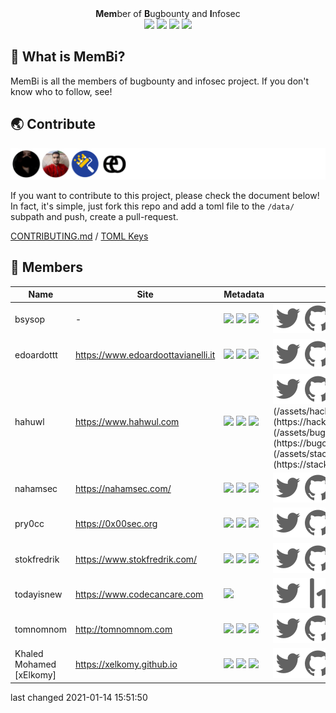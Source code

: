 <p align="center">
  <br>
  <a href=""><img src="https://user-images.githubusercontent.com/13212227/104335303-9cab5080-5536-11eb-8055-d8bf062b4fb1.png" alt="" width="300px;"></a>
  <br>
  <b>Mem</b>ber of <b>B</b>ugbounty and <b>I</b>nfosec
  <br>
  <img src="https://img.shields.io/badge/PRs-welcome-cyan">
  <img src="https://github.com/hahwul/MemBi/workflows/CodeQL/badge.svg">
  <img src="https://github.com/hahwul/MemBi/workflows/Contributors/badge.svg">
  <img src="https://github.com/hahwul/MemBi/workflows/Distribute/badge.svg">
</p>

## 🤔 What is MemBi? 
MemBi is all the members of bugbounty and infosec project. 
If you don't know who to follow, see!

## 🌏 Contribute
![](/CONTRIBUTORS.svg)

If you want to contribute to this project, please check the document below! In fact, it's simple, just fork this repo and add a toml file to the `/data/` subpath and push, create a pull-request.

[CONTRIBUTING.md](/CONTRIBUTING.md) / [TOML Keys](/data/README.md)

## 🌟 Members
| Name | Site | Metadata | Social |
| ------- | ------- | ------- | ------- |
bsysop | - | ![](https://img.shields.io/twitter/follow/bsysop?label=followers&logo=twitter&color=white&logoColor=white&style=flat-square) ![](https://img.shields.io/github/stars/bsysop?logo=gitHub&style=flat-square&color=white&logoColor=white) ![](https://img.shields.io/github/followers/bsysop?logo=gitHub&style=flat-square&color=white&logoColor=white)  | [![](/assets/twitter.svg)](https://twitter.com/bsysop)[![](/assets/github.svg)](https://github.com/bsysop)[![](/assets/hackerone.svg)](https://hackerone.com/bsysop)[![](/assets/bugcrowd.svg)](https://bugcrowd.com/bsysop) |
edoardottt | https://www.edoardoottavianelli.it | ![](https://img.shields.io/twitter/follow/edoardottt2?label=followers&logo=twitter&color=white&logoColor=white&style=flat-square) ![](https://img.shields.io/github/stars/edoardottt?logo=gitHub&style=flat-square&color=white&logoColor=white) ![](https://img.shields.io/github/followers/edoardottt?logo=gitHub&style=flat-square&color=white&logoColor=white)  | [![](/assets/twitter.svg)](https://twitter.com/edoardottt2)[![](/assets/github.svg)](https://github.com/edoardottt)[![](/assets/youtube.svg)](https://www.youtube.com/channel/UCBoJMSbkCGdardyMyuYNyHA)[![](/assets/instagram.svg)](https://instagram.com/edoardottt)[![](/assets/hackerone.svg)](https://hackerone.com/edaordottt)[![](/assets/bugcrowd.svg)](https://bugcrowd.com/edoardottt) |
hahuwl | https://www.hahwul.com | ![](https://img.shields.io/twitter/follow/hahwul?label=followers&logo=twitter&color=white&logoColor=white&style=flat-square) ![](https://img.shields.io/github/stars/hahwul?logo=gitHub&style=flat-square&color=white&logoColor=white) ![](https://img.shields.io/github/followers/hahwul?logo=gitHub&style=flat-square&color=white&logoColor=white)  | [![](/assets/twitter.svg)](https://twitter.com/hahwul)[![](/assets/github.svg)](https://github.com/hahwul)[![](/assets/youtube.svg)](http://youtube.com/c/하훌)[![](/assets/instagram.svg)](https://instagram.com/hahwul_)[![](/assets/hackerone.svg)](https://hackerone.com/hahwul)[![](/assets/bugcrowd.svg)](https://bugcrowd.com/hahwul)[![](/assets/stackoverflow.svg)](https://stackoverflow.com/users/11547708/hahwul) |
nahamsec | https://nahamsec.com/ | ![](https://img.shields.io/twitter/follow/nahamsec?label=followers&logo=twitter&color=white&logoColor=white&style=flat-square) ![](https://img.shields.io/github/stars/nahamsec?logo=gitHub&style=flat-square&color=white&logoColor=white) ![](https://img.shields.io/github/followers/nahamsec?logo=gitHub&style=flat-square&color=white&logoColor=white)  | [![](/assets/twitter.svg)](https://twitter.com/nahamsec)[![](/assets/github.svg)](https://github.com/nahamsec)[![](/assets/youtube.svg)](https://www.youtube.com/c/nahamsec)[![](/assets/instagram.svg)](https://instagram.com/nahamsec)[![](/assets/facebook.svg)](https://facebook.com/nahamsec1)[![](/assets/hackerone.svg)](https://hackerone.com/nahamsec)[![](/assets/bugcrowd.svg)](https://bugcrowd.com/Nahamsec) |
pry0cc | https://0x00sec.org | ![](https://img.shields.io/twitter/follow/pry0cc?label=followers&logo=twitter&color=white&logoColor=white&style=flat-square) ![](https://img.shields.io/github/stars/pry0cc?logo=gitHub&style=flat-square&color=white&logoColor=white) ![](https://img.shields.io/github/followers/pry0cc?logo=gitHub&style=flat-square&color=white&logoColor=white)  | [![](/assets/twitter.svg)](https://twitter.com/pry0cc)[![](/assets/github.svg)](https://github.com/pry0cc)[![](/assets/hackerone.svg)](https://hackerone.com/pry0cc) |
stokfredrik | https://www.stokfredrik.com/ | ![](https://img.shields.io/twitter/follow/stokfredrik?label=followers&logo=twitter&color=white&logoColor=white&style=flat-square) ![](https://img.shields.io/github/stars/stokfredrik?logo=gitHub&style=flat-square&color=white&logoColor=white) ![](https://img.shields.io/github/followers/stokfredrik?logo=gitHub&style=flat-square&color=white&logoColor=white)  | [![](/assets/twitter.svg)](https://twitter.com/stokfredrik)[![](/assets/github.svg)](https://github.com/stokfredrik)[![](/assets/youtube.svg)](https://youtube.com/stokfredrik)[![](/assets/instagram.svg)](https://instagram.com/stokfredrik)[![](/assets/hackerone.svg)](https://hackerone.com/stok)[![](/assets/bugcrowd.svg)](https://bugcrowd.com/stok) |
todayisnew | https://www.codecancare.com | ![](https://img.shields.io/twitter/follow/codecancare?label=followers&logo=twitter&color=white&logoColor=white&style=flat-square)  | [![](/assets/twitter.svg)](https://twitter.com/codecancare)[![](/assets/hackerone.svg)](https://hackerone.com/todayisnew)[![](/assets/bugcrowd.svg)](https://bugcrowd.com/todayisnew) |
tomnomnom | http://tomnomnom.com | ![](https://img.shields.io/twitter/follow/tomnomnom?label=followers&logo=twitter&color=white&logoColor=white&style=flat-square) ![](https://img.shields.io/github/stars/tomnomnom?logo=gitHub&style=flat-square&color=white&logoColor=white) ![](https://img.shields.io/github/followers/tomnomnom?logo=gitHub&style=flat-square&color=white&logoColor=white)  | [![](/assets/twitter.svg)](https://twitter.com/tomnomnom)[![](/assets/github.svg)](https://github.com/tomnomnom)[![](/assets/hackerone.svg)](https://hackerone.com/tomnomnom)[![](/assets/bugcrowd.svg)](https://bugcrowd.com/tomnomnom) |
Khaled Mohamed [xElkomy] | https://xelkomy.github.io | ![](https://img.shields.io/twitter/follow/0xElkomy?label=followers&logo=twitter&color=white&logoColor=white&style=flat-square) ![](https://img.shields.io/github/stars/xElkomy?logo=gitHub&style=flat-square&color=white&logoColor=white) ![](https://img.shields.io/github/followers/xElkomy?logo=gitHub&style=flat-square&color=white&logoColor=white)  | [![](/assets/twitter.svg)](https://twitter.com/0xElkomy)[![](/assets/github.svg)](https://github.com/xElkomy)[![](/assets/youtube.svg)](hhttps://www.youtube.com/channel/UCLPK_RAwsEF3lAO68QUP_Qw)[![](/assets/hackerone.svg)](https://hackerone.com/0xelkomy)[![](/assets/bugcrowd.svg)](https://bugcrowd.com/xelkomy) |


last changed 2021-01-14 15:51:50